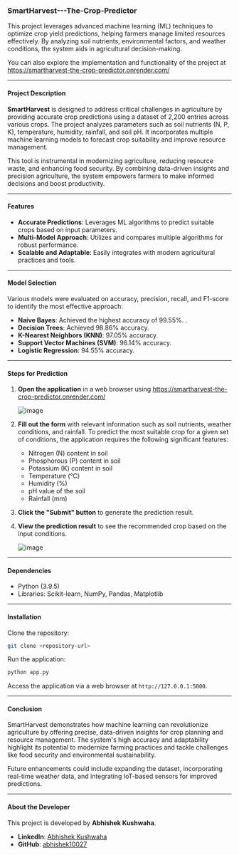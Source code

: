
### SmartHarvest---The-Crop-Predictor  
This project leverages advanced machine learning (ML) techniques to optimize crop yield predictions, helping farmers manage limited resources effectively. By analyzing soil nutrients, environmental factors, and weather conditions, the system aids in agricultural decision-making. 

You can also explore the implementation and functionality of the project at https://smartharvest-the-crop-predictor.onrender.com/

---

#### Project Description  
**SmartHarvest** is designed to address critical challenges in agriculture by providing accurate crop predictions using a dataset of 2,200 entries across various crops. The project analyzes parameters such as soil nutrients (N, P, K), temperature, humidity, rainfall, and soil pH. It incorporates multiple machine learning models to forecast crop suitability and improve resource management.  

This tool is instrumental in modernizing agriculture, reducing resource waste, and enhancing food security. By combining data-driven insights and precision agriculture, the system empowers farmers to make informed decisions and boost productivity.  

---

#### Features  
- **Accurate Predictions**: Leverages ML algorithms to predict suitable crops based on input parameters.  
- **Multi-Model Approach**: Utilizes and compares multiple algorithms for robust performance.  
- **Scalable and Adaptable**: Easily integrates with modern agricultural practices and tools.  

---

#### Model Selection  
Various models were evaluated on accuracy, precision, recall, and F1-score to identify the most effective approach:  
- **Naive Bayes**: Achieved the highest accuracy of 99.55%.  .    
- **Decision Trees**: Achieved 98.86% accuracy.  
- **K-Nearest Neighbors (KNN)**: 97.05% accuracy.  
- **Support Vector Machines (SVM)**: 96.14% accuracy.  
- **Logistic Regression**: 94.55% accuracy.  

---

#### Steps for Prediction  

1. **Open the application** in a web browser using https://smartharvest-the-crop-predictor.onrender.com/

      ![image](https://github.com/user-attachments/assets/c12d47b6-8523-417b-ae95-165b3dca5f53)

2. **Fill out the form** with relevant information such as soil nutrients, weather conditions, and rainfall. To predict the most suitable crop for a given set of conditions, the application requires the following significant features:  

   - Nitrogen (N) content in soil  
   - Phosphorous (P) content in soil  
   - Potassium (K) content in soil  
   - Temperature (°C)  
   - Humidity (%)  
   - pH value of the soil  
   - Rainfall (mm)  

3. **Click the "Submit" button** to generate the prediction result.  

4. **View the prediction result** to see the recommended crop based on the input conditions.  


      ![image](https://github.com/user-attachments/assets/aa564512-fa0f-465a-8291-3292881ae601)


---

#### Dependencies  
- Python (3.9.5)  
- Libraries: Scikit-learn, NumPy, Pandas, Matplotlib  

---

#### Installation  
Clone the repository:  
```bash
git clone <repository-url>
```  
Run the application:  
```bash
python app.py
```  
Access the application via a web browser at `http://127.0.0.1:5000`.  

---

#### Conclusion  
SmartHarvest demonstrates how machine learning can revolutionize agriculture by offering precise, data-driven insights for crop planning and resource management. The system's high accuracy and adaptability highlight its potential to modernize farming practices and tackle challenges like food security and environmental sustainability.  

Future enhancements could include expanding the dataset, incorporating real-time weather data, and integrating IoT-based sensors for improved predictions.  

---

#### About the Developer  
This project is developed by **Abhishek Kushwaha**.  
- **LinkedIn**: [Abhishek Kushwaha](https://www.linkedin.com/in/abhishek10027)  
- **GitHub**: [abhishek10027](https://github.com/abhishek10027)  

